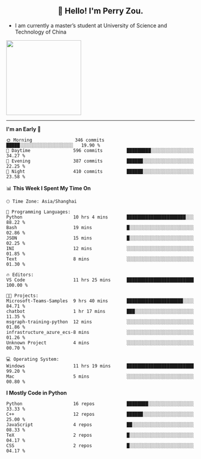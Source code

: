 <h2 align="center">👋 Hello! I'm Perry Zou.</h2>

- I am currently a master’s student at University of Science and Technology of China

<img height=200 align="center" src="https://github-readme-stats.vercel.app/api?username=zonepg" />

-------

<!--START_SECTION:waka-->
**I'm an Early 🐤** 

```text
🌞 Morning                346 commits         █████░░░░░░░░░░░░░░░░░░░░   19.90 % 
🌆 Daytime                596 commits         █████████░░░░░░░░░░░░░░░░   34.27 % 
🌃 Evening                387 commits         ██████░░░░░░░░░░░░░░░░░░░   22.25 % 
🌙 Night                  410 commits         ██████░░░░░░░░░░░░░░░░░░░   23.58 % 
```


📊 **This Week I Spent My Time On** 

```text
🕑︎ Time Zone: Asia/Shanghai

💬 Programming Languages: 
Python                   10 hrs 4 mins       ██████████████████████░░░   88.22 % 
Bash                     19 mins             █░░░░░░░░░░░░░░░░░░░░░░░░   02.86 % 
JSON                     15 mins             █░░░░░░░░░░░░░░░░░░░░░░░░   02.25 % 
INI                      12 mins             ░░░░░░░░░░░░░░░░░░░░░░░░░   01.85 % 
Text                     8 mins              ░░░░░░░░░░░░░░░░░░░░░░░░░   01.30 % 

🔥 Editors: 
VS Code                  11 hrs 25 mins      █████████████████████████   100.00 % 

🐱‍💻 Projects: 
Microsoft-Teams-Samples  9 hrs 40 mins       █████████████████████░░░░   84.71 % 
chatbot                  1 hr 17 mins        ███░░░░░░░░░░░░░░░░░░░░░░   11.35 % 
msgraph-training-python  12 mins             ░░░░░░░░░░░░░░░░░░░░░░░░░   01.86 % 
infrastructure_azure_ecs-8 mins              ░░░░░░░░░░░░░░░░░░░░░░░░░   01.26 % 
Unknown Project          4 mins              ░░░░░░░░░░░░░░░░░░░░░░░░░   00.70 % 

💻 Operating System: 
Windows                  11 hrs 19 mins      █████████████████████████   99.20 % 
Mac                      5 mins              ░░░░░░░░░░░░░░░░░░░░░░░░░   00.80 % 
```

**I Mostly Code in Python** 

```text
Python                   16 repos            ████████░░░░░░░░░░░░░░░░░   33.33 % 
C++                      12 repos            ██████░░░░░░░░░░░░░░░░░░░   25.00 % 
JavaScript               4 repos             ██░░░░░░░░░░░░░░░░░░░░░░░   08.33 % 
TeX                      2 repos             █░░░░░░░░░░░░░░░░░░░░░░░░   04.17 % 
CSS                      2 repos             █░░░░░░░░░░░░░░░░░░░░░░░░   04.17 % 
```




<!--END_SECTION:waka-->
